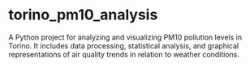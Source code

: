 # torino_pm10_analysis
A Python project for analyzing and visualizing PM10 pollution levels in Torino. It includes data processing, statistical analysis, and graphical representations of air quality trends in relation to weather conditions.

